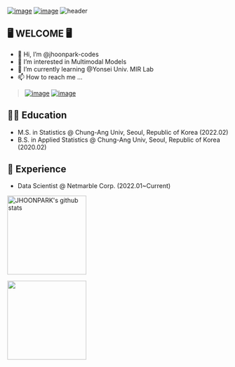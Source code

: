 [![image](https://img.shields.io/badge/LinkedIn-0077B5?style=for-the-badge&logo=linkedin&logoColor=white)](https://www.linkedin.com/in/junghoonparkai/)
[![image](https://img.shields.io/badge/Google_Scholar-4285F4?style=for-the-badge&logo=google-scholar&logoColor=white)](https://scholar.google.com/citations?user=fEV4WMEAAAAJ&hl=en)
![header](https://capsule-render.vercel.app/api?type=waving&color=gradient&height=250&section=header&text=JHOONPARK_CODE&fontSize=90)

## 🖥️ WELCOME 🖥️
- 👋 Hi, I’m @jhoonpark-codes
- 👀 I’m interested in Multimodal Models
- 🌱 I’m currently learning @Yonsei Univ. MIR Lab
- 📫 How to reach me ...
> [![image](https://img.shields.io/badge/Gmail-D14836?style=for-the-badge&logo=gmail&logoColor=white)](mailto:pjh940820@gmail.com)
> [![image](https://img.shields.io/badge/LinkedIn-0077B5?style=for-the-badge&logo=linkedin&logoColor=white)](https://www.linkedin.com/in/junghoonparkai/)

## 🧑‍🎓 Education
- M.S. in Statistics @ Chung-Ang Univ, Seoul, Republic of Korea (2022.02)
- B.S. in Applied Statistics @ Chung-Ang Univ, Seoul, Republic of Korea (2020.02)

## 💼 Experience
- Data Scientist @ Netmarble Corp. (2022.01~Current)
<!---
jhoonpark-codes/jhoonpark-codes is a ✨ special ✨ repository because its `README.md` (this file) appears on your GitHub profile.
You can click the Preview link to take a look at your changes.
--->

<a href="https://github.com/jhoonpark-codes"><img align="center" style="height:180px" src="https://github-readme-stats.vercel.app/api?username=jhoonpark-codes&show_icons=true&include_all_commits=true&theme=nord&hide_border=true" alt="JHOONPARK's github stats"/></a>

<a href="https://github.com/jhoonpark-codes"><img align="center" style="height:180px" src="https://github-readme-stats.vercel.app/api/top-langs/?username=jhoonpark-codes&layout=compact&theme=nord&hide_border=true" /></a> 
